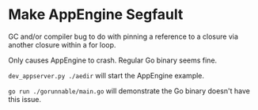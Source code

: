 # Make AppEngine Segfault

GC and/or compiler bug to do with pinning a reference to a closure via another
closure within a for loop.

Only causes AppEngine to crash. Regular Go binary seems fine.

`dev_appserver.py ./aedir` will start the AppEngine example.

`go run ./gorunnable/main.go` will demonstrate the Go binary doesn't have this issue.